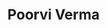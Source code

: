 ---
authid: ug-2022-poorvi-verma
title: Poorvi Verma
biosmall: "Poorvi is a 2022 batch student of Government Medical College, Ratlam"
biolarge: 
avatar: https://media.istockphoto.com/id/1330671174/vector/surprised-girl-portrait-avatar-of-woman-cartoon-character-brunette-with-square-haircut.jpg?s=612x612&w=0&k=20&c=BrBWqgnH_edrOD_bDj7Fs9PJs7CBU7yiCx-XtS0v5Cc=
twitter:
instagram:
multiple: true
---